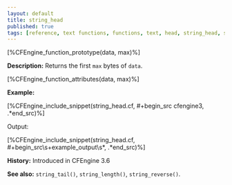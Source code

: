 ```yaml
---
layout: default
title: string_head
published: true
tags: [reference, text functions, functions, text, head, string_head, substring]
---
```


[%CFEngine_function_prototype(data, max)%]

**Description:** Returns the first `max` bytes of `data`.

[%CFEngine_function_attributes(data, max)%]

**Example:**

[%CFEngine_include_snippet(string_head.cf, #\+begin_src cfengine3, .*end_src)%]

Output:

[%CFEngine_include_snippet(string_head.cf, #\+begin_src\s+example_output\s*, .*end_src)%]

**History:** Introduced in CFEngine 3.6

**See also:** `string_tail()`, `string_length()`, `string_reverse()`.
